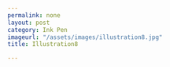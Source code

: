 ```yaml
---
permalink: none
layout: post
category: Ink Pen
imageurl: "/assets/images/illustration8.jpg"
title: Illustration8

---
```

